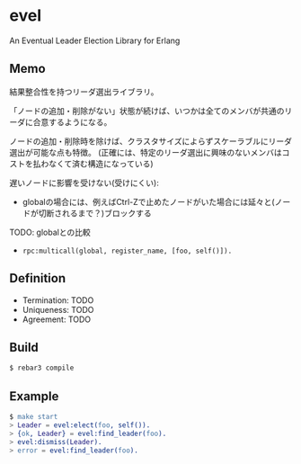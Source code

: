 evel
=====

An Eventual Leader Election Library for Erlang

Memo
----

結果整合性を持つリーダ選出ライブラリ。

「ノードの追加・削除がない」状態が続けば、いつかは全てのメンバが共通のリーダに合意するようになる。

ノードの追加・削除時を除けば、クラスタサイズによらずスケーラブルにリーダ選出が可能な点も特徴。
(正確には、特定のリーダ選出に興味のないメンバはコストを払わなくて済む構造になっている)


遅いノードに影響を受けない(受けにくい):
- globalの場合には、例えばCtrl-Zで止めたノードがいた場合には延々と(ノードが切断されるまで？)ブロックする

TODO: globalとの比較
- `rpc:multicall(global, register_name, [foo, self()]).`

Definition
----------

- Termination: TODO
- Uniqueness: TODO
- Agreement: TODO

Build
-----

```sh
$ rebar3 compile
```

Example
-------

```erlang
$ make start
> Leader = evel:elect(foo, self()).
> {ok, Leader} = evel:find_leader(foo).
> evel:dismiss(Leader).
> error = evel:find_leader(foo).
```
